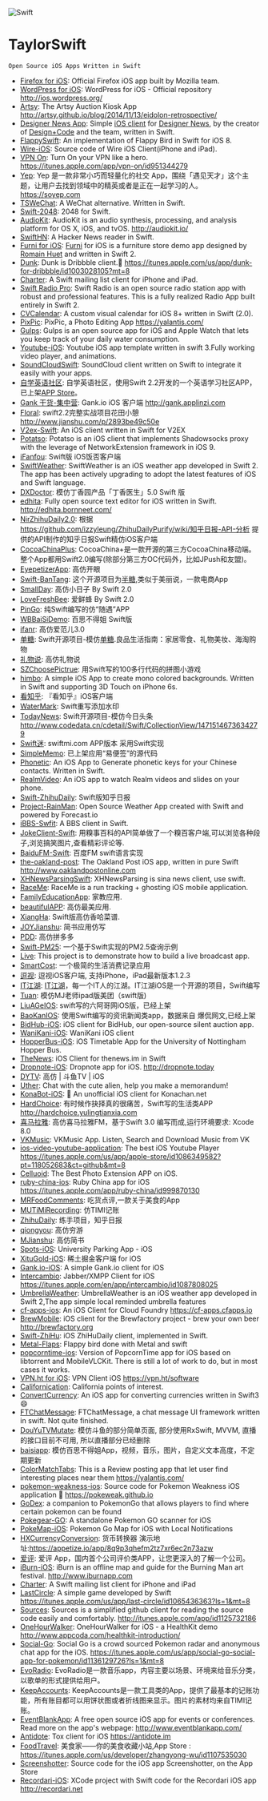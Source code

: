 ![Swift](https://camo.githubusercontent.com/de32b354687f1cd9b05a89e4aa03c7f2d311f294/68747470733a2f2f73776966742e6f72672f6173736574732f696d616765732f73776966742e737667)
# TaylorSwift
    Open Source iOS Apps Written in Swift
    
* [Firefox for iOS](https://github.com/mozilla/firefox-ios): Official Firefox iOS app built by Mozilla team.
* [WordPress for iOS](https://github.com/wordpress-mobile/WordPress-iOS): WordPress for iOS - Official repository http://ios.wordpress.org/
* [Artsy](https://github.com/artsy/eidolon): The Artsy Auction Kiosk App http://artsy.github.io/blog/2014/11/13/eidolon-retrospective/
* [Designer News App](https://github.com/MengTo/DesignerNewsApp): Simple [iOS client](https://itunes.apple.com/us/app/designer-news-app/id879990495?ls=1&mt=8) for [Designer News](https://news.layervault.com), by the creator of [Design+Code](http://designcode.io) and the team, written in Swift.
* [FlappySwift](https://github.com/fullstackio/FlappySwift): An implementation of Flappy Bird in Swift for iOS 8.
* [Wire-iOS](https://github.com/wireapp/wire-ios): Source code of Wire iOS Client(iPhone and iPad).
* [VPN On](https://github.com/lexrus/VPNOn): Turn On your VPN like a hero. https://itunes.apple.com/app/vpn-on/id951344279
* [Yep](https://github.com/CatchChat/Yep): Yep 是一款非常小巧而轻量化的社交 App，围绕「遇见天才」这个主题，让用户去找到领域中的精英或者是正在一起学习的人。 https://soyep.com
* [TSWeChat](https://github.com/hilen/TSWeChat): A WeChat alternative. Written in Swift.
* [Swift-2048](https://github.com/austinzheng/swift-2048): 2048 for Swift.
* [AudioKit](https://github.com/audiokit/AudioKit): AudioKit is an audio synthesis, processing, and analysis platform for OS X, iOS, and tvOS. http://audiokit.io/
* [SwiftHN](https://github.com/Dimillian/SwiftHN): A Hacker News reader in Swift.
* [Furni for iOS](https://github.com/twitterdev/furni-ios): [Furni](http://furni.xyz) for iOS is a furniture store demo app designed by [Romain Huet](https://twitter.com/romainhuet) and written in Swift 2.
* [Dunk](https://github.com/naoyashiga/Dunk): Dunk is Dribbble client.🏀 https://itunes.apple.com/us/app/dunk-for-dribbble/id1003028105?mt=8
* [Charter](https://github.com/matthewpalmer/Charter): A Swift mailing list client for iPhone and iPad.
* [Swift Radio Pro](https://github.com/swiftcodex/Swift-Radio-Pro): Swift Radio is an open source radio station app with robust and professional features. This is a fully realized Radio App built entirely in Swift 2.
* [CVCalendar](https://github.com/Mozharovsky/CVCalendar): A custom visual calendar for iOS 8+ written in Swift (2.0).
* [PixPic](https://github.com/Yalantis/PixPic): PixPic, a Photo Editing App https://yalantis.com/
* [Gulps](https://github.com/FancyPixel/gulps): Gulps is an open source app for iOS and Apple Watch that lets you keep track of your daily water consumption.
* [Youtube-iOS](https://github.com/aslanyanhaik/youtube-iOS): Youtube iOS app template written in swift 3.Fully working video player, and animations.
* [SoundCloudSwift](https://github.com/pepibumur/SoundCloudSwift): SoundCloud client written on Swift to integrate it easily with your apps.
* [自学英语社区](https://github.com/6ag/EnglishCommunity-swift): 自学英语社区，使用Swift 2.2开发的一个英语学习社区APP，已上架[APP Store](https://itunes.apple.com/app/id1146271758)。
* [Gank 干货-集中营](https://github.com/teddylong/iOSGank): Gank.io iOS 客户端 http://gank.applinzi.com
* [Floral](https://github.com/SunLiner/Floral): swift2.2完整实战项目花田小憩 http://www.jianshu.com/p/2893be49c50e
* [V2ex-Swift](https://github.com/Finb/V2ex-Swift): An iOS client written in Swift for V2EX
* [Potatso](https://github.com/shadowsocks/Potatso): Potatso is an iOS client that implements Shadowsocks proxy with the leverage of NetworkExtension framework in iOS 9.
* [iFanfou](https://github.com/GesanTung/iFanfou): Swift版 iOS饭否客户端
* [SwiftWeather](https://github.com/JakeLin/SwiftWeather): SwiftWeather is an iOS weather app developed in Swift 2. The app has been actively upgrading to adopt the latest features of iOS and Swift language.
* [DXDoctor](https://github.com/iostalks/DXDoctor): 模仿丁香园产品「丁香医生」5.0 Swift 版
* [edhita](https://github.com/tnantoka/edhita): Fully open source text editor for iOS written in Swift. http://edhita.bornneet.com/
* [NirZhihuDaily2.0](https://github.com/zpz1237/NirZhihuDaily2.0): 根据 https://github.com/izzyleung/ZhihuDailyPurify/wiki/知乎日报-API-分析 提供的API制作的知乎日报Swift精仿iOS客户端
* [CocoaChinaPlus](https://github.com/zixun/CocoaChinaPlus): CocoaChina+是一款开源的第三方CocoaChina移动端。整个App都用Swift2.0编写(除部分第三方OC代码外，比如JPush和友盟)。
* [EyepetizerApp](https://github.com/lyimin/EyepetizerApp): 高仿开眼
* [Swift-BanTang](https://github.com/jiachenmu/Swift-BanTang): 这个开源项目为[半糖](http://www.ibantang.com),类似于美丽说，一款电商App
* [SmallDay](https://github.com/ZhongTaoTian/SmallDay): 高仿小日子 By Swift 2.0
* [LoveFreshBee](https://github.com/ZhongTaoTian/LoveFreshBeen): 爱鲜蜂 By Swift 2.0
* [PinGo](https://github.com/gaowanli/PinGo): 纯Swift编写的仿“随遇”APP
* [WBBaiSiDemo](https://github.com/chatwyn/WBBaiSiDemo): 百思不得姐 Swift版
* [ifanr](https://github.com/iCodeForever/ifanr): 高仿爱范儿3.0
* [单糖](https://github.com/hrscy/DanTang): Swift开源项目-模仿[单糖](https://itunes.apple.com/cn/app/id1021442122).良品生活指南：家居零食、礼物美妆、海淘购物
* [礼物说](https://github.com/HHuiHao/liwushuo): 高仿礼物说
* [SZChoosePictrue](https://github.com/sanzhong538/SZChoosePictrue): 用Swift写的100多行代码的拼图小游戏
* [himbo](https://github.com/kimar/himbo): A simple iOS App to create mono colored backgrounds. Written in Swift and supporting 3D Touch on iPhone 6s.
* [看知乎](https://github.com/sheepy1/SelectionOfZhihu): 『看知乎』iOS客户端
* [WaterMark](https://github.com/Lafree317/WaterMark/tree/master/Resouce): Swift重写添加水印
* [TodayNews](https://github.com/hrscy/TodayNews): Swift开源项目-模仿今日头条 http://www.codedata.cn/cdetail/Swift/CollectionView/1471514673634279
* [Swift迷](https://github.com/swiftmi/swiftmi-app): swiftmi.com APP版本 采用Swift实现
* [SimpleMemo](https://github.com/likumb/SimpleMemo): 已上架应用“易便签”的源代码
* [Phonetic](https://github.com/iAugux/Phonetic): An iOS App to Generate phonetic keys for your Chinese contacts. Written in Swift.
* [RealmVideo](https://github.com/BalestraPatrick/RealmVideo): An iOS app to watch Realm videos and slides on your phone.
* [Swift-ZhihuDaily](https://github.com/jxd001/Swift-ZhihuDaily): Swift版知乎日报
* [Project-RainMan](https://github.com/Mav3r1ck/Project-RainMan): Open Source Weather App created with Swift and powered by Forecast.io
* [iBBS-Swfit](https://github.com/iAugux/iBBS-Swift): A BBS client in Swift.
* [JokeClient-Swift](https://github.com/YANGReal/JokeClient-Swift): 用糗事百科的API简单做了一个糗百客户端,可以浏览各种段子,浏览搞笑图片,查看精彩评论等.
* [BaiduFM-Swift](https://github.com/belm/BaiduFM-Swift): 百度FM swift语言实现
* [the-oakland-post](https://github.com/aclissold/The-Oakland-Post): The Oakland Post iOS app, written in pure Swift http://www.oaklandpostonline.com
* [XHNewsParsingSwift](https://github.com/xhzengAIB/XHNewsParsingSwift): XHNewsParsing is sina news client, use swift.
* [RaceMe](https://github.com/enochng1/RaceMe): RaceMe is a run tracking + ghosting iOS mobile application.
* [FamilyEducationApp](https://github.com/mgoofyy/FamilyEducationApp/): 家教应用.
* [beautifulAPP](https://github.com/lyimin/beautifulApp): 高仿最美应用.
* [XiangHa](https://github.com/hy598786682/XiangHa): Swift版高仿香哈菜谱.
* [JOYJianshu](https://github.com/Wl201314/JoyDemo/tree/master/JOYJianshu): 简书应用仿写
* [PDD](https://github.com/zhouleiyinping/PDD): 高仿拼多多
* [Swift-PM25](https://github.com/ameizi/Swift-PM25): 一个基于Swift实现的PM2.5查询示例
* [Live](https://github.com/ltebean/Live): This project is to demonstrate how to build a live broadcast app. 
* [SmartCost](https://github.com/hepeguo/SmartCost): 一个极简的生活消费记录应用
* [逗视](https://github.com/doushiDev/ds_ios): 逗视iOS客户端, 支持iPhone，iPad最新版本1.2.3
* [IT江湖](https://github.com/itjhDev/itjh): [IT江湖](http://www.itjh.net/)，每一个IT人的江湖。IT江湖iOS是一个开源的项目，Swift编写
* [Tuan](https://github.com/aiqiuqiu/Tuan): 模仿MJ老师ipad版美团（swift版)
* [LiuAGeIOS](https://github.com/6ag/LiuAGeIOS): swift写的六阿哥网iOS版，已经上架
* [BaoKanIOS](https://github.com/6ag/BaoKanIOS): 使用Swift编写的资讯新闻类app，数据来自 爆侃网文,已经上架
* [BidHub-iOS](https://github.com/HubSpot/BidHub-iOS): iOS client for BidHub, our open-source silent auction app.
* [WaniKani-iOS](https://github.com/haawa799/WaniKani-iOS): WaniKani iOS client
* [HopperBus-iOS](https://github.com/TosinAF/HopperBus-iOS): iOS Timetable App for the University of Nottingham Hopper Bus.
* [TheNews](https://github.com/TosinAF/TheNews): iOS Client for thenews.im in Swift
* [Dropnote-iOS](https://github.com/Dropnote/Dropnote-iOS): Dropnote app for iOS. http://dropnote.today
* [DYTV](https://github.com/coderLL/DYTV): 高仿 | 斗鱼TV | iOS
* [Uther](https://github.com/callmewhy/Uther): Chat with the cute alien, help you make a memorandum!
* [KonaBot-iOS](https://github.com/hkalexling/KonaBot-iOS): 💁 An unofficial iOS client for Konachan.net
* [HardChoice](https://github.com/yulingtianxia/HardChoice): 有时候作抉择真的很痛苦，Swift写的生活类APP http://hardchoice.yulingtianxia.com
* [喜马拉雅](https://github.com/LinXunFeng/LXFFM): 高仿喜马拉雅FM，基于Swift 3.0 编写而成,运行环境要求: Xcode 8.0
* [VKMusic](https://github.com/yarodevuci/VKMusic): VKMusic App. Listen, Search and Download Music from VK
* [ios-video-youtube-application](https://github.com/v2tmobile/ios-video-youtube-application): The best iOS Youtube Player https://itunes.apple.com/us/app/apple-store/id1086349582?pt=118052683&ct=github&mt=8
* [Celluoid](https://github.com/100mango/Celluloid): The Best Photo Extension APP on iOS.
* [ruby-china-ios](https://github.com/swordray/ruby-china-ios): Ruby China app for iOS https://itunes.apple.com/app/ruby-china/id999870130
* [MRFoodComments](https://github.com/coderLL/MRFoodComments): 吃货点评,一款关于美食的App
* [MUTiMiRecording](https://github.com/mutianyou1/MUTiMiRecording): 仿TIMI记账
* [ZhihuDaily](https://github.com/kemchenj/ZhihuDaily): 练手项目，知乎日报
* [qiongyou](https://github.com/TerryTangYing/qiongyou): 高仿穷游
* [MJianshu](https://github.com/JackRenDeveloper/-): 高仿简书
* [Spots-iOS](https://github.com/jacks205/Spots-iOS): University Parking App - iOS
* [XituGold-iOS](https://github.com/unixzii/XituGold-iOS): 稀土掘金客户端 for iOS
* [Gank.io-iOS](https://github.com/unixzii/Gank.io-iOS): A simple Gank.io client for iOS
* [Intercambio](https://github.com/Internetslum/Intercambio): Jabber/XMPP Client for iOS https://itunes.apple.com/en/app/intercambio/id1087808025
* [UmbrellaWeather](https://github.com/ZeroJian/UmbrellaWeather): UmbrellaWeather is an iOS weather app developed in Swift 2,The app simple local reminded umbrella features
* [cf-apps-ios](https://github.com/Osis/cf-apps-ios): An iOS Client for Cloud Foundry https://cf-apps.cfapps.io
* [BrewMobile](https://github.com/brewfactory/BrewMobile): iOS client for the Brewfactory project - brew your own beer http://brewfactory.org
* [Swift-ZhiHu](https://github.com/NicholasTD07/Swift-ZHI): iOS ZhiHuDaily client, implemented in Swift.
* [Metal-Flaps](https://github.com/haawa799/Metal-Flaps): Flappy bird done with Metal and swift
* [popcorntime-ios](https://github.com/danylokostyshyn/popcorntime-ios): Version of PopcornTime app for iOS based on libtorrent and MobileVLCKit. There is still a lot of work to do, but in most cases it works.
* [VPN.ht for iOS](https://github.com/VPNht/ios): VPN Client iOS https://vpn.ht/software
* [Californication](https://github.com/vanyaland/Californication): California points of interest.
* [ConvertCurrency](https://github.com/gkye/ConvertCurrency): An iOS app for converting currencies written in Swift3 😄
* [FTChatMessage](https://github.com/liufengting/FTChatMessage): FTChatMessage, a chat message UI framework written in swift. Not quite finished.
* [DouYuTVMutate](https://github.com/jasnig/DouYuTVMutate): 模仿斗鱼的部分简单页面, 部分使用RxSwift, MVVM, 直播的接口目前不可用, 所以直播部分已经删除
* [baisiapp](https://github.com/ashen-zhao/baisiapp): 模仿百思不得姐App，视频，音乐，图片，自定义文本高度，不定期更新
* [ColorMatchTabs](https://github.com/Yalantis/ColorMatchTabs): This is a Review posting app that let user find interesting places near them https://yalantis.com/
* [pokemon-weakness-ios](https://github.com/pokeweak/pokemon-weakness-ios): Source code for Pokemon Weakness iOS application 🚀 https://pokeweak.github.io
* [GoDex](https://github.com/EPICmynamesBG/GoDex): a companion to PokemonGo that allows players to find where certain pokemon can be found
* [Pokegear-GO](https://github.com/Juice805/Pokegear-GO): A standalone Pokemon GO scanner for iOS
* [PokeMap-iOS](https://github.com/PokeMapCommunity/PokeMap-iOS): Pokemon Go Map for iOS with Local Notifications
* [HXCurrencyConversion](https://github.com/huangxuan518/HXCurrencyConversion): 货币转换器 演示地址:https://appetize.io/app/8q9p3qhefm2tz7xr6ec2n73azw
* [爱评](http://git.oschina.net/hengchengfei/eval): 爱评 App，国内首个公司评价类APP，让您更深入的了解一个公司。
* [iBurn-iOS](https://github.com/Burning-Man-Earth/iBurn-iOS): iBurn is an offline map and guide for the Burning Man art festival. http://www.iburnapp.com
* [Charter](https://github.com/matthewpalmer/Charter): A Swift mailing list client for iPhone and iPad
* [LastCircle](https://github.com/vulgur/LastCircle): A simple game developed by Swift https://itunes.apple.com/us/app/last-circle/id1065436363?ls=1&mt=8
* [Sources](https://github.com/vulgur/Sources): Sources is a simplified github client for reading the source code easily and comfortably. http://itunes.apple.com/app/id1125732186
* [OneHourWalker](https://github.com/appcoda/OneHourWalker): OneHourWalker for iOS - a HealthKit demo http://www.appcoda.com/healthkit-introduction/
* [Social-Go](https://github.com/kingreza/Social-Go): Social Go is a crowd sourced Pokemon radar and anonymous chat app for the iOS. https://itunes.apple.com/us/app/social-go-social-app-for-pokemon/id1136129726?ls=1&mt=8
* [EvoRadio](https://github.com/SongJiaqiang/EvoRadio): EvoRadio是一款音乐app，内容主要以场景、环境来给音乐分类，以歌单的形式提供给用户。 
* [KeepAccounts](https://github.com/Jerrylingit/KeepAccounts): KeepAccounts是一款工具类的App，提供了最基本的记账功能，所有账目都可以用饼状图或者折线图来显示。图片的素材均来自TIMI记账。
* [EventBlankApp](https://github.com/icanzilb/EventBlankApp): A free open source iOS app for events or conferences. Read more on the app's webpage: http://www.eventblankapp.com/
* [Antidote](https://github.com/Antidote-for-Tox/Antidote): Tox client for iOS https://antidote.im
* [FoodTravel](https://github.com/angelorlover/FoodTravel): 美食家——你的美食收藏小站,App Store : https://itunes.apple.com/us/developer/zhangyong-wu/id1107535030
* [Screenshotter](https://github.com/LaunchKit/screenshotter): Source code for the iOS app Screenshotter, on the App Store
* [Recordari-iOS](https://github.com/BrunoBernardino/Recordari-iOS): XCode project with Swift code for the Recordari iOS app http://recordari.net

